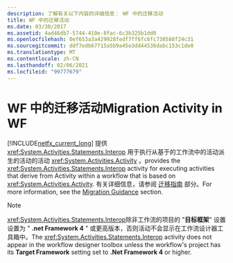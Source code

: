 ```yaml
---
description: 了解有关以下内容的详细信息： WF 中的迁移活动
title: WF 中的迁移活动
ms.date: 03/30/2017
ms.assetid: 4ad46db7-5744-410e-8fac-6c3b325b1dd0
ms.openlocfilehash: 0ef653a3a429928fedf7ff6fc6fc730588f24c31
ms.sourcegitcommit: ddf7edb67715a5b9a45e3dd44536dabc153c1de0
ms.translationtype: MT
ms.contentlocale: zh-CN
ms.lasthandoff: 02/06/2021
ms.locfileid: "99777679"
---
```

# <a name="migration-activity-in-wf"></a><span data-ttu-id="eabe1-103">WF 中的迁移活动</span><span class="sxs-lookup"><span data-stu-id="eabe1-103">Migration Activity in WF</span></span>

[!INCLUDE[netfx_current_long](../../../includes/netfx-current-long-md.md)] <span data-ttu-id="eabe1-104">提供 <xref:System.Activities.Statements.Interop> 用于执行从基于的工作流中的活动派生的活动的活动 <xref:System.Activities.Activity> 。</span><span class="sxs-lookup"><span data-stu-id="eabe1-104">provides the <xref:System.Activities.Statements.Interop> activity for executing activities that derive from Activity within a workflow that is based on <xref:System.Activities.Activity>.</span></span> <span data-ttu-id="eabe1-105">有关详细信息，请参阅 [迁移指南](migration-guidance.md) 部分。</span><span class="sxs-lookup"><span data-stu-id="eabe1-105">For more information, see the [Migration Guidance](migration-guidance.md) section.</span></span>  
  
> [!NOTE]
> <span data-ttu-id="eabe1-106"><xref:System.Activities.Statements.Interop>除非工作流的项目的 "**目标框架**" 设置设置为 " **.net Framework 4** " 或更高版本，否则活动不会显示在工作流设计器工具箱中。</span><span class="sxs-lookup"><span data-stu-id="eabe1-106">The <xref:System.Activities.Statements.Interop> activity does not appear in the workflow designer toolbox unless the workflow's project has its **Target Framework** setting set to **.Net Framework 4** or higher.</span></span>
